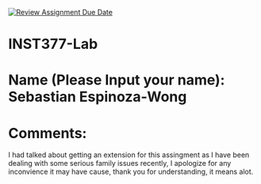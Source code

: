 [![Review Assignment Due Date](https://classroom.github.com/assets/deadline-readme-button-22041afd0340ce965d47ae6ef1cefeee28c7c493a6346c4f15d667ab976d596c.svg)](https://classroom.github.com/a/tQtgsl4A)
# INST377-Lab

# Name (Please Input your name): Sebastian Espinoza-Wong

# Comments: 
I had talked about getting an extension for this assingment as I have been dealing with some serious family issues recently, I apologize for any inconvience it may have cause, thank you for understanding, it means alot.